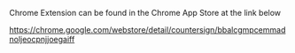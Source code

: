 Chrome Extension can be found in the Chrome App Store at the link below

https://chrome.google.com/webstore/detail/countersign/bbalcgmpcemmadnoljeocpnjjoegaiff
